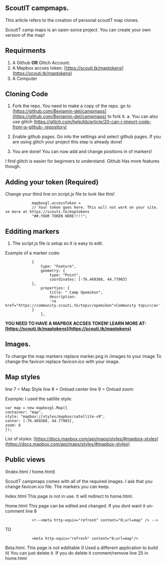 ## ScoutIT campmaps.

This article refers to the creation of personal scoutIT map clones. 

ScoutIT camp maps is an open-sorce project. You can create your own version of the map! 


## Requirments 
1. A Github **OR** Glitch Account.
2. A Mapbox accses token. [https://scouti.tk/maptokens](https://scouti.tk/maptokens)
3. A Computer

## Cloning Code

1. Fork the repo. You need to make a copy of the repo. go to [https://github.com/Benjamin-del/campmaps](https://github.com/Benjamin-del/campmaps) to fork it.
	a. You can also use glitch ([https://glitch.com/help/kb/article/20-can-i-import-code-from-a-github-	repository/](https://glitch.com/help/kb/article/20-can-i-import-code-from-a-github-repository/)

2. Enable github pages. Go into the settings and select github pages. If you are using glitch your project this step is already done!

3. You are done! You can now add and change positions in of markers!

I find glitch is easier for beginners to understand. Github Has more features though.

## Adding your token (Required)

Change your third line on script.js file to look like this!

				mapboxgl.accessToken =
  				// Your token goes here. This will not work on your site. se more at https://scouti.tk/maptokens
  				"##.YOUR TOKEN HERE!!!!";

## Edditing markers

1. The script.js file is setup so it is easy to edit. 

Example of a marker code:

    			{
      				type: "Feature",
      				geometry: {
        				type: "Point",
        				coordinates: [-76.469368, 44.77903]
      			},
     				properties: {
        				title: " Camp Opemikon",
        				description:
          				'<a href="https://community.scouti.tk/topic/opemikon">Community topic</a>'
      			}
    				},
 
**YOU NEED TO HAVE A MAPBOX  ACCSES TOKEN! LEARN MORE AT: [https://scouti.tk/maptokens](https://scouti.tk/maptokens)**

## Images.
To change the map markers replace marker.png in /images to your image
To change the favicon replace favicon.ico with your image.

## Map styles
line 7 = Map Style
line 8 = Onload center
line 9 = Onload zoom 

   Example: I used the satilite style:
 
	var map = new mapboxgl.Map({
  	container: "map",
  	style: "mapbox://styles/mapbox/satellite-v9",
  	center: [-76.469368, 44.77903],
  	zoom: 6
	});

List of styles: [https://docs.mapbox.com/api/maps/styles/#mapbox-styles](https://docs.mapbox.com/api/maps/styles/#mapbox-styles)

## Public views 
(Index.html / home.html)

ScoutIT campmaps comes with all of the required images. I ask that you change favicon.ico file. The markers you can keep.

Index.html
This page is not in use. It will redirect to home.html.

Home.html 
This page can be edited and changed. If you dont want it un-comment line 8

 				<!--<meta http-equiv="refresh" content="0;url=map" /> -->
 TO

 				<meta http-equiv="refresh" content="0;url=map"/>
                
                
 Beta.html.
 This page is not edditable (I Used a different application to build it) You can just delete it.
 If you do delete it comment/remove line 25 in home.html
 
 
 
 
                
